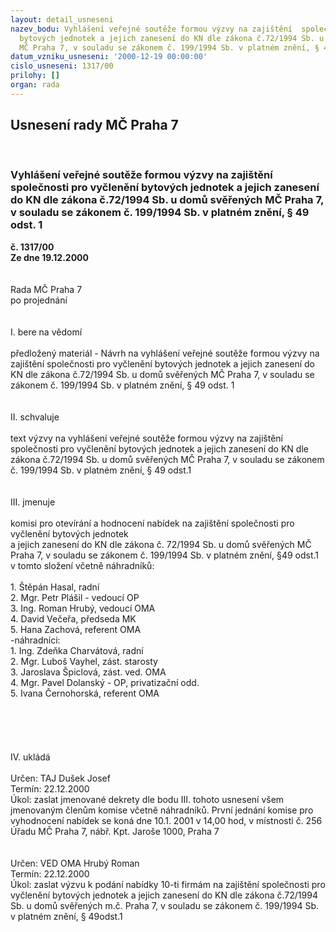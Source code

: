 ```yaml
---
layout: detail_usneseni
nazev_bodu: Vyhlášení veřejné soutěže formou výzvy na zajištění  společnosti pro vyčlenění
  bytových jednotek a jejich zanesení do KN dle zákona č.72/1994 Sb. u  domů svěřených
  MČ Praha 7, v souladu se zákonem č. 199/1994 Sb. v platném znění, § 49 odst. 1
datum_vzniku_usneseni: '2000-12-19 00:00:00'
cislo_usneseni: 1317/00
prilohy: []
organ: rada
---
```

<div id="ucUsn_pList" class="usn">
	<span><h2>Usnesení rady MČ Praha 7 </h2>
<br></span><div class="standBody">
<span><h3>Vyhlášení veřejné soutěže formou výzvy na zajištění  společnosti pro vyčlenění bytových jednotek a jejich zanesení do KN dle zákona č.72/1994 Sb. u  domů svěřených MČ Praha 7, v souladu se zákonem č. 199/1994 Sb. v platném znění, § 49 odst. 1</h3></span><div class="center">
		<strong>č. 1317/00</strong><br>
	</div>
<div class="center">
		<strong>Ze dne 19.12.2000</strong><br><br>
	</div>     <br>Rada MČ Praha 7<br>po projednání<br><br><br>I.	bere na vědomí<br><br>  předložený materiál - Návrh na vyhlášení veřejné soutěže formou výzvy na zajištění  společnosti pro vyčlenění bytových jednotek a jejich zanesení do KN dle zákona č.72/1994 Sb. u  domů svěřených MČ Praha 7, v souladu se zákonem č. 199/1994 Sb. v platném znění, § 49 odst. 1<br><br><br>II.	schvaluje <br><br>text výzvy  na vyhlášení veřejné soutěže formou výzvy na zajištění  společnosti pro vyčlenění bytových jednotek a jejich zanesení  do KN dle zákona č.72/1994 Sb. u domů svěřených MČ Praha 7, v souladu se zákonem č. 199/1994 Sb. v platném znění, § 49 odst.1<br><br><br>III.	jmenuje<br><br>komisi pro otevírání a hodnocení nabídek na zajištění  společnosti pro vyčlenění bytových jednotek <br>a jejich zanesení do KN dle zákona č. 72/1994 Sb. u domů  svěřených MČ Praha 7, v souladu se zákonem  č. 199/1994 Sb. v platném znění, §49 odst.1 v tomto složení včetně náhradníků:<br><br>1. Štěpán Hasal, radní<br>2. Mgr. Petr Plášil - vedoucí OP<br>3. Ing. Roman Hrubý, vedoucí OMA<br>4. David Večeřa, předseda MK<br>5. Hana Zachová, referent OMA<br>-náhradníci:<br>1. Ing. Zdeňka Charvátová, radní<br>2. Mgr. Luboš Vayhel, zást. starosty<br>3. Jaroslava Špiclová, zást. ved. OMA<br>4. Mgr. Pavel Dolanský - OP, privatizační odd.<br>5. Ivana Černohorská, referent OMA <br><br><br><br><br><br>IV.	ukládá <br><br> Určen:	     	TAJ Dušek Josef<br>Termín: 22.12.2000<br>Úkol:	zaslat jmenované dekrety dle bodu III. tohoto usnesení všem jmenovaným členům komise včetně náhradníků. První jednání komise pro vyhodnocení nabídek se koná dne 10.1. 2001 v 14,00 hod, v místnosti č. 256 Úřadu MČ Praha 7, nábř. Kpt. Jaroše 1000, Praha 7  <br> <br><br> Určen:	     	VED OMA Hrubý Roman<br>Termín: 22.12.2000<br>Úkol:	zaslat výzvu k podání nabídky  10-ti firmám na zajištění společnosti  pro vyčlenění bytových jednotek  a jejich zanesení do KN dle zákona č.72/1994 Sb. u domů svěřených m.č. Praha 7, v souladu se zákonem č. 199/1994 Sb. v platném znění, § 49odst.1<br> 					<br>   <br> </div>
</div>